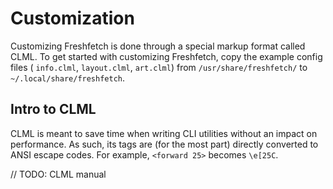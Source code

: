 # Customization

Customizing Freshfetch is done through a special markup format called CLML. To
get started with customizing Freshfetch, copy the example config files (
`info.clml`, `layout.clml`, `art.clml`) from `/usr/share/freshfetch/` to
`~/.local/share/freshfetch`.

## Intro to CLML

CLML is meant to save time when writing CLI utilities without an impact on
performance. As such, its tags are (for the most part) directly converted to
ANSI escape codes. For example, `<forward 25>` becomes `\e[25C`.

// TODO: CLML manual